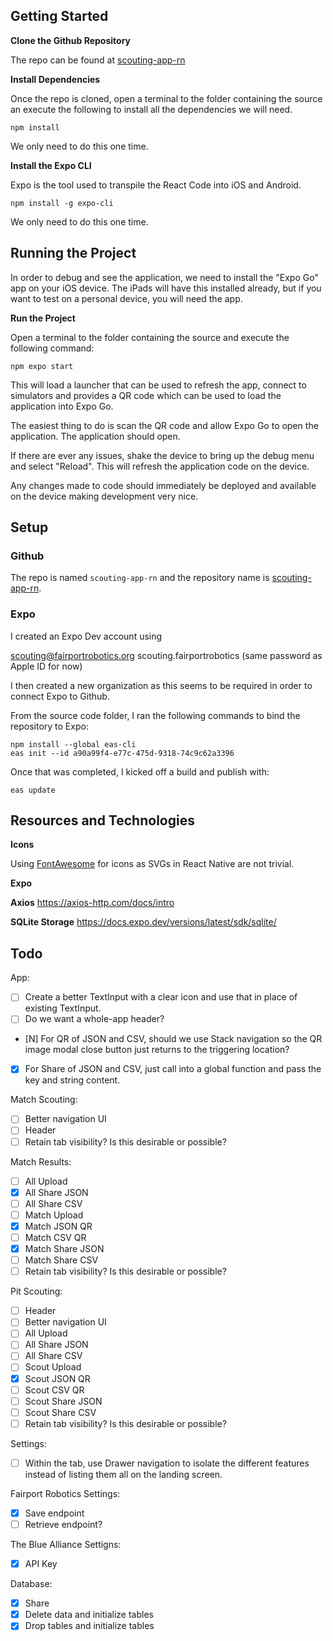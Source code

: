 ## Getting Started

**Clone the Github Repository**

The repo can be found at [scouting-app-rn](https://github.com/FairportRobotics/scouting-app-rn)

**Install Dependencies**

Once the repo is cloned, open a terminal to the folder containing the source an execute the following to install all the dependencies we will need.

```
npm install
```

We only need to do this one time.

**Install the Expo CLI**

Expo is the tool used to transpile the React Code into iOS and Android.

```
npm install -g expo-cli
```

We only need to do this one time.

## Running the Project

In order to debug and see the application, we need to install the "Expo Go" app on your iOS device. The iPads will have this installed already, but if you want to test on a personal device, you will need the app.

**Run the Project**

Open a terminal to the folder containing the source and execute the following command:

```
npm expo start
```

This will load a launcher that can be used to refresh the app, connect to simulators and provides a QR code which can be used to load the application into Expo Go.

The easiest thing to do is scan the QR code and allow Expo Go to open the application. The application should open.

If there are ever any issues, shake the device to bring up the debug menu and select "Reload". This will refresh the application code on the device.

Any changes made to code should immediately be deployed and available on the device making development very nice.

## Setup

### Github

The repo is named `scouting-app-rn` and the repository name is [scouting-app-rn](https://github.com/FairportRobotics/scouting-app-rn).

### Expo

I created an Expo Dev account using

scouting@fairportrobotics.org
scouting.fairportrobotics
(same password as Apple ID for now)

I then created a new organization as this seems to be required in order to connect Expo to Github.

From the source code folder, I ran the following commands to bind the repository to Expo:

```
npm install --global eas-cli
eas init --id a90a99f4-e77c-475d-9318-74c9c62a3396
```

Once that was completed, I kicked off a build and publish with:

```
eas update
```

## Resources and Technologies

**Icons**

Using [FontAwesome](https://fontawesome.com/search?o=r&m=free) for icons as SVGs in React Native are not trivial.

**Expo**

**Axios**
https://axios-http.com/docs/intro

**SQLite Storage**
https://docs.expo.dev/versions/latest/sdk/sqlite/

## Todo

App:

- [ ] Create a better TextInput with a clear icon and use that in place of existing TextInput.
- [ ] Do we want a whole-app header?
- [N] For QR of JSON and CSV, should we use Stack navigation so the QR image modal close button just returns to the triggering location?
- [x] For Share of JSON and CSV, just call into a global function and pass the key and string content.

Match Scouting:

- [ ] Better navigation UI
- [ ] Header
- [ ] Retain tab visibility? Is this desirable or possible?

Match Results:

- [ ] All Upload
- [x] All Share JSON
- [ ] All Share CSV
- [ ] Match Upload
- [x] Match JSON QR
- [ ] Match CSV QR
- [x] Match Share JSON
- [ ] Match Share CSV
- [ ] Retain tab visibility? Is this desirable or possible?

Pit Scouting:

- [ ] Header
- [ ] Better navigation UI
- [ ] All Upload
- [ ] All Share JSON
- [ ] All Share CSV
- [ ] Scout Upload
- [x] Scout JSON QR
- [ ] Scout CSV QR
- [ ] Scout Share JSON
- [ ] Scout Share CSV
- [ ] Retain tab visibility? Is this desirable or possible?

Settings:

- [ ] Within the tab, use Drawer navigation to isolate the different features instead of listing them all on the landing screen.

Fairport Robotics Settings:

- [x] Save endpoint
- [ ] Retrieve endpoint?

The Blue Alliance Settigns:

- [x] API Key

Database:

- [x] Share
- [x] Delete data and initialize tables
- [x] Drop tables and initialize tables
